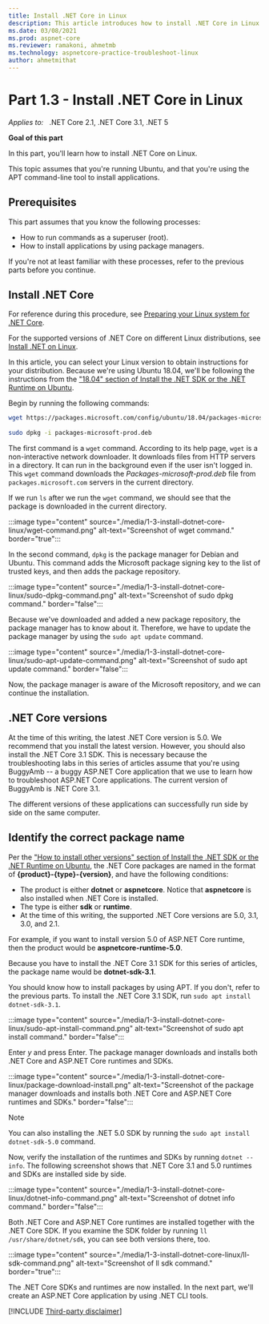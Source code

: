 ```yaml
---
title: Install .NET Core in Linux
description: This article introduces how to install .NET Core in Linux and describes the .NET Core versions.
ms.date: 03/08/2021
ms.prod: aspnet-core
ms.reviewer: ramakoni, ahmetmb
ms.technology: aspnetcore-practice-troubleshoot-linux
author: ahmetmithat
---
```

# Part 1.3 - Install .NET Core in Linux

_Applies to:_ &nbsp; .NET Core 2.1, .NET Core 3.1, .NET 5  

**Goal of this part**

In this part, you'll learn how to install .NET Core on Linux.

This topic assumes that you're running Ubuntu, and that you're using the APT command-line tool to install applications.

## Prerequisites

This part assumes that you know the following processes:

- How to run commands as a superuser (root).
- How to install applications by using package managers.

If you're not at least familiar with these processes, refer to the previous parts before you continue.

## Install .NET Core

For reference during this procedure, see [Preparing your Linux system for .NET Core](https://github.com/dotnet/core/blob/main/Documentation/linux-setup.md).

For the supported versions of .NET Core on different Linux distributions, see [Install .NET on Linux](/dotnet/core/install/linux).

In this article, you can select your Linux version to obtain instructions for your distribution. Because we're using Ubuntu 18.04, we'll be following the instructions from the ["18.04" section of Install the .NET SDK or the .NET Runtime on Ubuntu](/dotnet/core/install/linux-ubuntu#1804-).

Begin by running the following commands:

```bash
wget https://packages.microsoft.com/config/ubuntu/18.04/packages-microsoft-prod.deb -O packages-microsoft-prod.deb
 
sudo dpkg -i packages-microsoft-prod.deb
```

The first command is a `wget` command. According to its help page, `wget` is a non-interactive network downloader. It downloads files from HTTP servers in a directory. It can run in the background even if the user isn't logged in. This `wget` command downloads the *Packages-microsoft-prod.deb* file from `packages.microsoft.com` servers in the current directory.

If we run `ls` after we run the `wget` command, we should see that the package is downloaded in the current directory.

:::image type="content" source="./media/1-3-install-dotnet-core-linux/wget-command.png" alt-text="Screenshot of wget command." border="true":::

In the second command, `dpkg` is the package manager for Debian and Ubuntu. This command adds the Microsoft package signing key to the list of trusted keys, and then adds the package repository.

:::image type="content" source="./media/1-3-install-dotnet-core-linux/sudo-dpkg-command.png" alt-text="Screenshot of sudo dpkg command." border="false":::

Because we've downloaded and added a new package repository, the package manager has to know about it. Therefore, we have to update the package manager by using the `sudo apt update` command.

:::image type="content" source="./media/1-3-install-dotnet-core-linux/sudo-apt-update-command.png" alt-text="Screenshot of sudo apt update command." border="false":::

Now, the package manager is aware of the Microsoft repository, and we can continue the installation.

## .NET Core versions

At the time of this writing, the latest .NET Core version is 5.0. We recommend that you install the latest version. However, you should also install the .NET Core 3.1 SDK. This is necessary because the troubleshooting labs in this series of articles assume that you're using BuggyAmb -- a buggy ASP.NET Core application that we use to learn how to troubleshoot ASP.NET Core applications. The current version of BuggyAmb is .NET Core 3.1.

The different versions of these applications can successfully run side by side on the same computer.

## Identify the correct package name

Per the ["How to install other versions" section of Install the .NET SDK or the .NET Runtime on Ubuntu](/dotnet/core/install/linux-ubuntu#how-to-install-other-versions), the .NET Core packages are named in the format of **{product}-{type}-{version}**, and have the following conditions:

- The product is either **dotnet** or **aspnetcore**. Notice that **aspnetcore** is also installed when .NET Core is installed.
- The type is either **sdk** or **runtime**.
- At the time of this writing, the supported .NET Core versions are 5.0, 3.1, 3.0, and 2.1.

For example, if you want to install version 5.0 of ASP.NET Core runtime, then the product would be **aspnetcore-runtime-5.0**.

Because you have to install the .NET Core 3.1 SDK for this series of articles, the package name would be **dotnet-sdk-3.1**.

You should know how to install packages by using APT. If you don't, refer to the previous parts. To install the .NET Core 3.1 SDK, run `sudo apt install dotnet-sdk-3.1`.

:::image type="content" source="./media/1-3-install-dotnet-core-linux/sudo-apt-install-command.png" alt-text="Screenshot of sudo apt install command." border="false":::

Enter *y* and press Enter. The package manager downloads and installs both .NET Core and ASP.NET Core runtimes and SDKs.

:::image type="content" source="./media/1-3-install-dotnet-core-linux/package-download-install.png" alt-text="Screenshot of the package manager downloads and installs both .NET Core and ASP.NET Core runtimes and SDKs." border="false":::

> [!NOTE]
> You can also installing the .NET 5.0 SDK by running the `sudo apt install dotnet-sdk-5.0` command.

Now, verify the installation of the runtimes and SDKs by running `dotnet --info`. The following screenshot shows that .NET Core 3.1 and 5.0 runtimes and SDKs are installed side by side.

:::image type="content" source="./media/1-3-install-dotnet-core-linux/dotnet-info-command.png" alt-text="Screenshot of dotnet info command." border="false":::

Both .NET Core and ASP.NET Core runtimes are installed together with the .NET Core SDK. If you examine the SDK folder by running `ll /usr/share/dotnet/sdk`, you can see both versions there, too.

:::image type="content" source="./media/1-3-install-dotnet-core-linux/ll-sdk-command.png" alt-text="Screenshot of ll sdk command." border="true":::

The .NET Core SDKs and runtimes are now installed. In the next part, we'll create an ASP.NET Core application by using .NET CLI tools.

[!INCLUDE [Third-party disclaimer](../../../../includes/third-party-disclaimer.md)]

